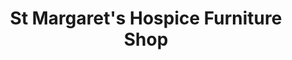 ---
title: "St Margaret's Hospice Furniture Shop"
url: /bridgwater/st-margarets-hospice-furniture-shop/
shop: furniture
---